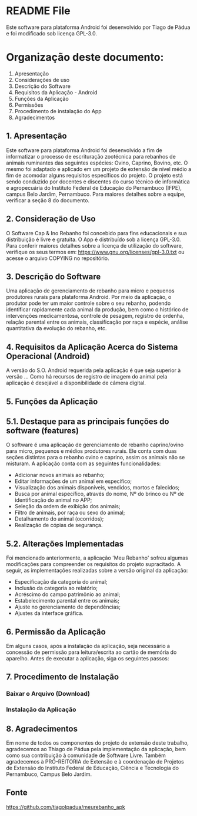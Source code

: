 # README File

Este software para plataforma Android foi desenvolvido por Tiago de Pádua e foi modificado sob licença GPL-3.0.

# Organização deste documento:
1. Apresentação                                           
2. Considerações de uso                                   
3. Descrição do Software                                 
4. Requisitos da Aplicação - Android
5. Funções da Aplicação           
6. Permissões                                                
7. Procedimento de instalação do App                            
8. Agradecimentos

## 1. Apresentação 

Este software para plataforma Android foi desenvolvido a fim de informatizar o processo de escrituração zootécnica para rebanhos de animais ruminantes das seguintes espécies: Ovino, Caprino, Bovino, etc. O mesmo foi adaptado e aplicado em um projeto de extensão de nível médio a fim de acomodar alguns requisitos específicos do projeto. O projeto está sendo conduzido por docentes e discentes do curso técnico de informática e agropecuária do Instituto Federal de Educação do Pernambuco (IFPE), campus Belo Jardim, Pernambuco. Para maiores detalhes sobre a equipe, verificar a seção 8 do documento. 

## 2. Consideração de Uso

O Software Cap & Ino Rebanho foi concebido para fins educacionais e sua distribuição é livre e gratuita. O App é distribuído sob a licença GPL-3.0. Para conferir maiores detalhes sobre a licença de utilização do software, verifique os seus termos em: https://www.gnu.org/licenses/gpl-3.0.txt ou acesse o arquivo COPYING no repositório.   


## 3. Descrição do Software

Uma aplicação de gerenciamento de rebanho para micro e pequenos produtores rurais para plataforma Android. Por meio da aplicação, o produtor pode ter um maior controle sobre o seu rebanho, podendo identificar rapidamente cada animal da produção, bem como o histórico de intervenções medicamentosa, controle de pesagem, registro de ordenha, relação parental entre os animais, classificação por raça e espécie, análise quantitativa da evolução do rebanho, etc.

## 4. Requisitos da Aplicação Acerca do Sistema Operacional (Android)

A versão do S.O. Android requerida pela aplicação é que seja superior à versão ... Como há recursos de registro de imagem do animal pela aplicação é desejável a disponibilidade de câmera digital.

## 5. Funções da Aplicação

## 5.1. Destaque para as principais funções do software (features)

O software é uma aplicação de gerenciamento de rebanho caprino/ovino para micro, pequenos e médios produtores rurais. Ele conta com duas seções distintas para o rebanho ovino e caprino, assim os animais não se misturam. A aplicação conta com as seguintes funcionalidades:

- Adicionar novos animais ao rebanho;
- Editar informações de um animal em específico;
- Visualização dos animais disponíveis, vendidos, mortos e falecidos;
- Busca por animal específico, através do nome, Nº do brinco ou Nº de identificação do animal no APP;
- Seleção da ordem de exibição dos animais;
- Filtro de animais, por raça ou sexo do animal;
- Detalhamento do animal (ocorridos);
- Realização de cópias de segurança.


## 5.2. Alterações Implementadas

Foi mencionado anteriormente, a aplicação 'Meu Rebanho' sofreu algumas modificações para compreender os requisitos do projeto supracitado. A seguir, as implementações realizadas sobre a versão original da aplicação:

- Especificação da categoria do animal;
- Inclusão da categoria ao relatório;
- Acréscimo do campo patrimônio ao animal;
- Estabelecimento parental entre os animais;
- Ajuste no gerenciamento de dependências;
- Ajustes da interface gráfica.

## 6. Permissão da Aplicação

Em alguns casos, após a instalação da aplicação, seja necessário a concessão de permissão para leitura/escrita ao cartão de memória do aparelho. Antes de executar a aplicação, siga os seguintes passos:   

## 7. Procedimento de Instalação

### Baixar o Arquivo (Download)

### Instalação da Aplicação

## 8. Agradecimentos

Em nome de todos os componentes do projeto de extensão deste trabalho, agradecemos ao Thiago de Pádua pela implementação da aplicação, bem como sua contribuição à comunidade de Software Livre. Também agradecemos à PRÓ-REITORIA de Extensão e à coordenação de Projetos de Extensão do Instituto Federal de Educação, Ciência e Tecnologia do Pernambuco, Campus Belo Jardim.

## Fonte
https://github.com/tiagolpadua/meurebanho_apk

